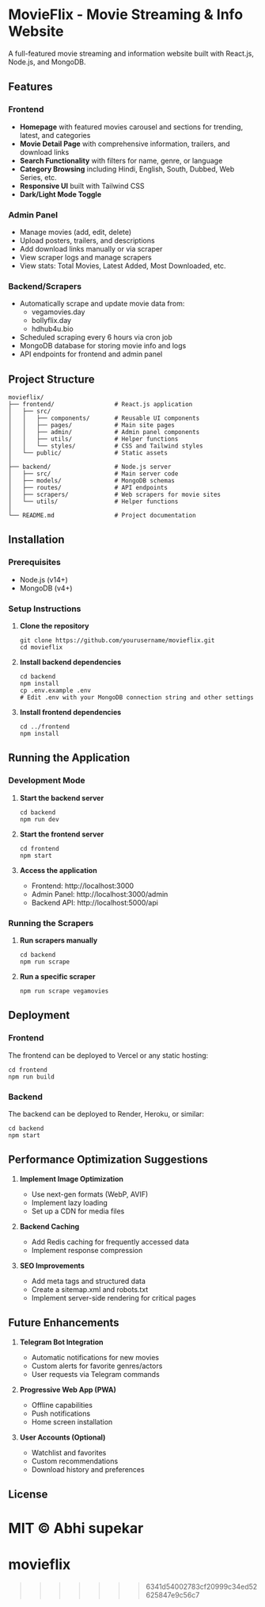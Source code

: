 # MovieFlix - Movie Streaming & Info Website

A full-featured movie streaming and information website built with React.js, Node.js, and MongoDB.

## Features

### Frontend
- **Homepage** with featured movies carousel and sections for trending, latest, and categories
- **Movie Detail Page** with comprehensive information, trailers, and download links
- **Search Functionality** with filters for name, genre, or language
- **Category Browsing** including Hindi, English, South, Dubbed, Web Series, etc.
- **Responsive UI** built with Tailwind CSS
- **Dark/Light Mode Toggle**

### Admin Panel
- Manage movies (add, edit, delete)
- Upload posters, trailers, and descriptions
- Add download links manually or via scraper
- View scraper logs and manage scrapers
- View stats: Total Movies, Latest Added, Most Downloaded, etc.

### Backend/Scrapers
- Automatically scrape and update movie data from:
  - vegamovies.day
  - bollyflix.day
  - hdhub4u.bio
- Scheduled scraping every 6 hours via cron job
- MongoDB database for storing movie info and logs
- API endpoints for frontend and admin panel

## Project Structure

```
movieflix/
├── frontend/                 # React.js application
│   ├── src/
│   │   ├── components/       # Reusable UI components
│   │   ├── pages/            # Main site pages
│   │   ├── admin/            # Admin panel components
│   │   ├── utils/            # Helper functions
│   │   └── styles/           # CSS and Tailwind styles
│   └── public/               # Static assets
│
├── backend/                  # Node.js server
│   ├── src/                  # Main server code
│   ├── models/               # MongoDB schemas
│   ├── routes/               # API endpoints
│   ├── scrapers/             # Web scrapers for movie sites
│   └── utils/                # Helper functions
│
└── README.md                 # Project documentation
```

## Installation

### Prerequisites
- Node.js (v14+)
- MongoDB (v4+)

### Setup Instructions

1. **Clone the repository**
   ```
   git clone https://github.com/yourusername/movieflix.git
   cd movieflix
   ```

2. **Install backend dependencies**
   ```
   cd backend
   npm install
   cp .env.example .env
   # Edit .env with your MongoDB connection string and other settings
   ```

3. **Install frontend dependencies**
   ```
   cd ../frontend
   npm install
   ```

## Running the Application

### Development Mode

1. **Start the backend server**
   ```
   cd backend
   npm run dev
   ```

2. **Start the frontend server**
   ```
   cd frontend
   npm start
   ```

3. **Access the application**
   - Frontend: http://localhost:3000
   - Admin Panel: http://localhost:3000/admin
   - Backend API: http://localhost:5000/api

### Running the Scrapers

1. **Run scrapers manually**
   ```
   cd backend
   npm run scrape
   ```

2. **Run a specific scraper**
   ```
   npm run scrape vegamovies
   ```

## Deployment

### Frontend
The frontend can be deployed to Vercel or any static hosting:
```
cd frontend
npm run build
```

### Backend
The backend can be deployed to Render, Heroku, or similar:
```
cd backend
npm start
```

## Performance Optimization Suggestions

1. **Implement Image Optimization**
   - Use next-gen formats (WebP, AVIF)
   - Implement lazy loading
   - Set up a CDN for media files

2. **Backend Caching**
   - Add Redis caching for frequently accessed data
   - Implement response compression

3. **SEO Improvements**
   - Add meta tags and structured data
   - Create a sitemap.xml and robots.txt
   - Implement server-side rendering for critical pages

## Future Enhancements

1. **Telegram Bot Integration**
   - Automatic notifications for new movies
   - Custom alerts for favorite genres/actors
   - User requests via Telegram commands

2. **Progressive Web App (PWA)**
   - Offline capabilities
   - Push notifications
   - Home screen installation

3. **User Accounts (Optional)**
   - Watchlist and favorites
   - Custom recommendations
   - Download history and preferences

## License

MIT © Abhi supekar
=======
# movieflix
>>>>>>> 6341d54002783cf20999c34ed52625847e9c56c7
